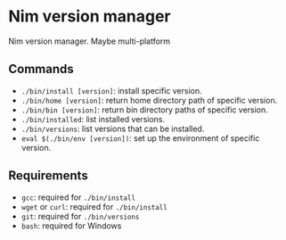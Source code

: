 # Nim version manager

Nim version manager. Maybe multi-platform


## Commands

- `./bin/install [version]`: install specific version.
- `./bin/home [version]`: return home directory path of specific version.
- `./bin/bin [version]`: return bin directory paths of specific version.
- `./bin/installed`: list installed versions.
- `./bin/versions`: list versions that can be installed.
- `eval $(./bin/env [version])`: set up the environment of specific version.


## Requirements

- `gcc`: required for `./bin/install`
- `wget` or `curl`: required for `./bin/install`
- `git`: required for `./bin/versions`
- `bash`: required for Windows
